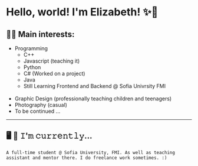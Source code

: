 # Hello, world! I'm Elizabeth! ✨🐉

## 🐱‍💻 Main interests:
- Programming
    - C++
    - Javascript (teaching it)
    - Python
    - C# (Worked on a project)
    - Java 
    - Still Learning Frontend and Backend @ Sofia Univrsity FMI
    <br>
- Graphic Design (professionally teaching children and teenagers)
- Photography (casual)
    <br>
- To be continued ...
---
## 🖥️ 🔨 𝙸'𝚖 𝚌𝚞𝚛𝚛𝚎𝚗𝚝𝚕𝚢...
``` A full-time student @ Sofia University, FMI. As well as teaching assistant and mentor there. I do freelance work sometimes. :) ```
